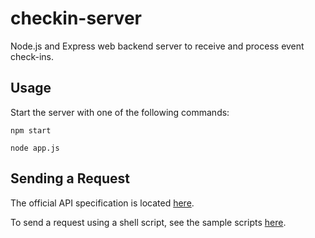 # checkin-server

Node.js and Express web backend server to receive and process event check-ins.

## Usage

Start the server with one of the following commands:

```shell
npm start
```

```
node app.js
```

## Sending a Request

The official API specification is located [here](https://github.com/sfusurge/checkin-server/blob/master/api-specification.md).

To send a request using a shell script, see the sample scripts [here](https://github.com/sfusurge/checkin-server/blob/master/scripts-api/checkin).
